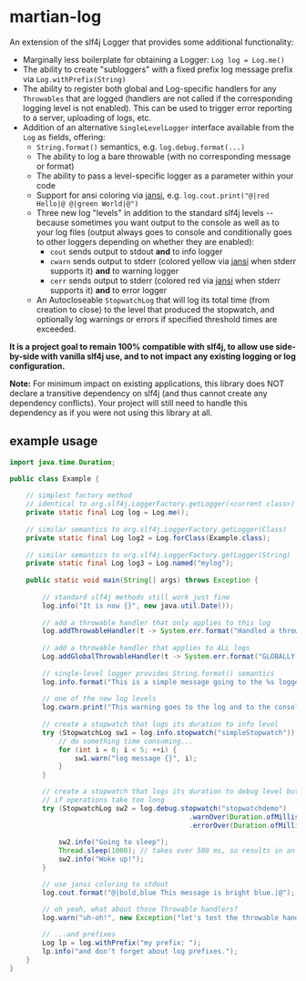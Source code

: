 # martian-log

An extension of the slf4j Logger that provides some additional functionality:

  * Marginally less boilerplate for obtaining a Logger:  `Log log = Log.me()`
  * The ability to create "subloggers" with a fixed prefix log message prefix via `Log.withPrefix(String)`
  * The ability to register both global and Log-specific handlers for any `Throwables` that are logged (handlers are not called if the corresponding logging level is not enabled).  This can be used to trigger error reporting to a server, uploading of logs, etc.
  * Addition of an alternative `SingleLevelLogger` interface available from the `Log` as fields, offering:
    * `String.format()` semantics, e.g. `log.debug.format(...)`
    * The ability to log a bare throwable (with no corresponding message or format)
    * The ability to pass a level-specific logger as a parameter within your code
    * Support for ansi coloring via [jansi](http://fusesource.github.io/jansi/), e.g. `log.cout.print("@|red Hello|@ @|green World|@")`
    * Three new log "levels" in addition to the standard slf4j levels -- because sometimes you want output to the console as well as to your log files (output always goes to console and conditionally goes to other loggers depending on whether they are enabled):
      * `cout` sends output to stdout **and** to info logger
      * `cwarn` sends output to stderr (colored yellow via [jansi](http://fusesource.github.io/jansi/) when stderr supports it) **and** to warning logger
      * `cerr` sends output to stderr (colored red via [jansi](http://fusesource.github.io/jansi/) when stderr supports it) **and** to error logger
    * An Autocloseable `StopwatchLog` that will log its total time (from creation to close) to the level that produced the stopwatch, and optionally log warnings or errors if specified threshold times are exceeded.
      
**It is a project goal to remain 100% compatible with slf4j, to allow use side-by-side with vanilla slf4j use, and to not impact any existing logging or log configuration.**

**Note:** For minimum impact on existing applications, this library does NOT declare a transitive dependency on slf4j (and thus cannot create any dependency conflicts).  Your project will still need to handle this dependency as if you were not using this library at all.

example usage
-------------

```java
import java.time.Duration;

public class Example {
    
    // simplest factory method
    // identical to org.slf4j.LoggerFactory.getLogger(<current class>)
    private static final Log log = Log.me();
    
    // similar semantics to org.slf4j.LoggerFactory.getLogger(Class)
    private static final Log log2 = Log.forClass(Example.class);
    
    // similar semantics to org.slf4j.LoggerFactory.getLogger(String)
    private static final Log log3 = Log.named("mylog");
    
    public static void main(String[] args) throws Exception {
        
        // standard slf4j methods still work just fine        
        log.info("It is now {}", new java.util.Date());
        
        // add a throwable handler that only applies to this log
        log.addThrowableHandler(t -> System.err.format("Handled a throwable: %s%n", t.getMessage()));
        
        // add a throwable handler that applies to ALL logs
        Log.addGlobalThrowableHandler(t -> System.err.format("GLOBALLY handled a throwable: %s%n", t.getMessage()));
        
        // single-level logger provides String.format() semantics
        log.info.format("This is a simple message going to the %s logger.", "info");
        
        // one of the new log levels
        log.cwarn.print("This warning goes to the log and to the console with coloring");
        
        // create a stopwatch that logs its duration to info level
        try (StopwatchLog sw1 = log.info.stopwatch("simpleStopwatch")) {
            // do something time consuming...
            for (int i = 0; i < 5; ++i) {
                sw1.warn("log message {}", i);
            }
        }

        // create a stopwatch that logs its duration to debug level but will auto-warn or auto-error
        // if operations take too long
        try (StopwatchLog sw2 = log.debug.stopwatch("stopwatchdemo")
                                            .warnOver(Duration.ofMillis(250))
                                            .errorOver(Duration.ofMillis(500))) {
            
            sw2.info("Going to sleep");
            Thread.sleep(1000); // takes over 500 ms, so results in an error log
            sw2.info("Woke up!");
        }

        // use jansi coloring to stdout
        log.cout.format("@|bold,blue This message is bright blue.|@");

        // oh yeah, what about those Throwable handlers?
        log.warn("uh-oh!", new Exception("let's test the throwable handlers"));
        
        // ...and prefixes
        Log lp = log.withPrefix("my prefix: ");
        lp.info("and don't forget about log prefixes.");
    }
}
```

